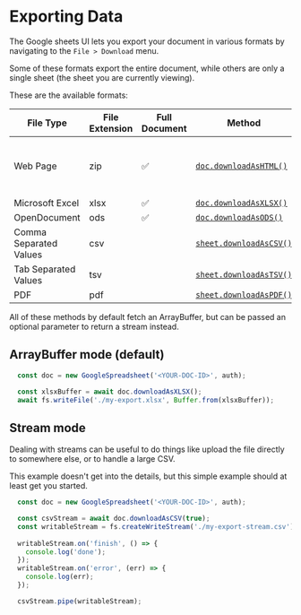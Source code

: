 # Exporting Data

The Google sheets UI lets you export your document in various formats by navigating to the `File > Download` menu.

Some of these formats export the entire document, while others are only a single sheet (the sheet you are currently viewing).

These are the available formats:

File Type|File Extension|Full Document|Method|Notes
---|---|---|---|---
Web Page | zip | ✅ | [`doc.downloadAsHTML()`](classes/google-spreadsheet?id=fn-downloadAsHTML) | _unzips to folder containing html file(s)_
Microsoft Excel | xlsx | ✅ | [`doc.downloadAsXLSX()`](classes/google-spreadsheet?id=fn-downloadAsXLSX) |
OpenDocument | ods | ✅ | [`doc.downloadAsODS()`](classes/google-spreadsheet?id=fn-downloadAsODS) |
Comma Separated Values | csv | | [`sheet.downloadAsCSV()`](classes/google-spreadsheet-worksheet?id=fn-downloadAsCSV) |
Tab Separated Values | tsv | | [`sheet.downloadAsTSV()`](classes/google-spreadsheet-worksheet?id=fn-downloadAsTSV) |
PDF | pdf |  | [`sheet.downloadAsPDF()`](/classes/google-spreadsheet-worksheet?id=fn-downloadAsPDF) | 


All of these methods by default fetch an ArrayBuffer, but can be passed an optional parameter to return a stream instead.

## ArrayBuffer mode (default)
```javascript
  const doc = new GoogleSpreadsheet('<YOUR-DOC-ID>', auth);

  const xlsxBuffer = await doc.downloadAsXLSX();
  await fs.writeFile('./my-export.xlsx', Buffer.from(xlsxBuffer));
```

## Stream mode

Dealing with streams can be useful to do things like upload the file directly to somewhere else, or to handle a large CSV.

This example doesn't get into the details, but this simple example should at least get you started.

```javascript
  const doc = new GoogleSpreadsheet('<YOUR-DOC-ID>', auth);

  const csvStream = await doc.downloadAsCSV(true);
  const writableStream = fs.createWriteStream('./my-export-stream.csv');
  
  writableStream.on('finish', () => {
    console.log('done');
  });
  writableStream.on('error', (err) => {
    console.log(err);
  });

  csvStream.pipe(writableStream);
```

